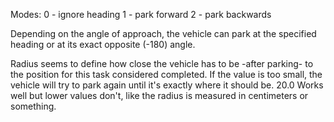 Modes:
0 - ignore heading
1 - park forward
2 - park backwards

Depending on the angle of approach, the vehicle can park at the specified heading or at its exact opposite (-180) angle.

Radius seems to define how close the vehicle has to be -after parking- to the position for this task considered completed. If the value is too small, the vehicle will try to park again until it's exactly where it should be. 20.0 Works well but lower values don't, like the radius is measured in centimeters or something.
